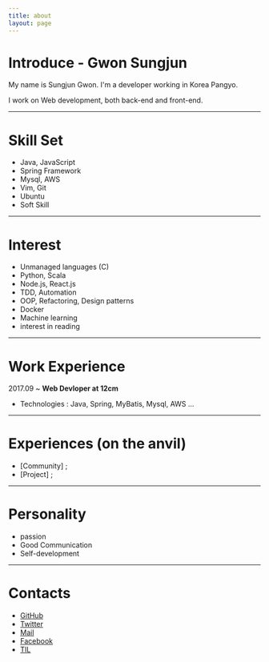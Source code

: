 ```yaml
---
title: about
layout: page
---
```


Introduce - Gwon Sungjun
==========

My name is Sungjun Gwon. I'm a developer working in Korea Pangyo.

I work on Web development, both back-end and front-end.

---
Skill Set
==========
- Java, JavaScript  
- Spring Framework
- Mysql, AWS
- Vim, Git
- Ubuntu
- Soft Skill

---
Interest
==========
- Unmanaged languages (C)
- Python, Scala
- Node.js, React.js
- TDD, Automation
- OOP, Refactoring, Design patterns
- Docker
- Machine learning
- interest in reading
---
Work Experience
==========    
2017.09 ~ **Web Devloper at 12cm**
- Technologies : Java, Spring, MyBatis, Mysql, AWS ...
---

Experiences (on the anvil)
=========
- [Community] ;
- [Project] ;
---

Personality
=========
- passion
- Good Communication
- Self-development
---

Contacts
=========
- [GitHub](https://github.com/gwonsungjun)
- [Twitter](https://twitter.com/kwen5600)
- [Mail](sungjunpizz@gmail)
- [Facebook](https://www.facebook.com/sungjun.gwon)
- [TIL](https://github.com/gwonsungjun/TIL)
